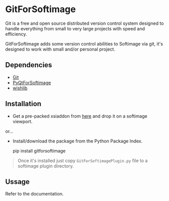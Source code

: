 GitForSoftimage
===============
Git is a free and open source distributed version control system designed to handle everything from small to very large projects with speed and efficiency.

GitForSoftimage adds some version control abilities to Softimage via git, it's designed to work with small and/or personal project.

Dependencies
------------
- [Git](http://git-scm.com/)
- [PyQtForSoftimage](https://github.com/caron/PyQtForSoftimage)
- [wishlib](http://github.com/wishdev-project/wishlib)

Installation
------------
- Get a pre-packed xsiaddon from [here](#) and drop it on a softimage viewport.

or...

- Install/download the package from the Python Package Index.

    pip install gitforsoftimage

> Once it's installed just copy `GitForSoftimagePlugin.py` file to a softimage plugin directory.

Ussage
------
Refer to the documentation.
